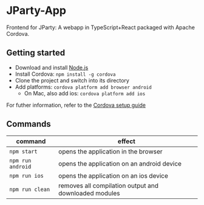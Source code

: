 # JParty-App

Frontend for JParty: A webapp in TypeScript+React packaged with Apache Cordova.

## Getting started

- Download and install [Node.js](https://nodejs.org/en/download/)
- Install Cordova: `npm install -g cordova`
- Clone the project and switch into its directory
- Add platforms: `cordova platform add browser android `
  - On Mac, also add ios: `cordova platform add ios`

For futher information, refer to the
[Cordova setup guide](https://cordova.apache.org/docs/en/latest/guide/cli/index.html)

## Commands

command | effect
----|---
`npm start` | opens the application in the browser
`npm run android` | opens the application on an android device
`npm run ios` | opens the application on an ios device
`npm run clean` | removes all compilation output and downloaded modules